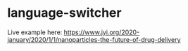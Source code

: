 # language-switcher
Live example here: https://www.jyi.org/2020-january/2020/1/1/nanoparticles-the-future-of-drug-delivery
